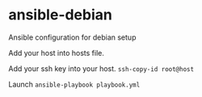 # ansible-debian
Ansible configuration for debian setup

Add your host into hosts file.

Add your ssh key into your host. `ssh-copy-id root@host`

Launch `ansible-playbook playbook.yml`
